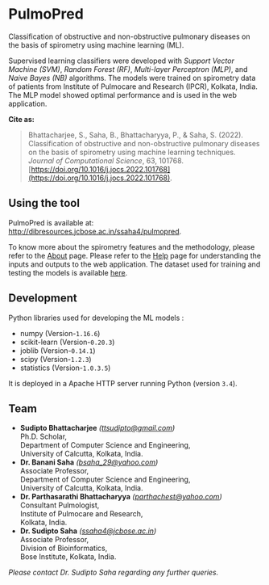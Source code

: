 # PulmoPred
Classification of obstructive and non-obstructive pulmonary diseases on the basis of spirometry using 
machine learning (ML).

Supervised learning classifiers were developed with *Support Vector Machine (SVM)*, *Random Forest (RF)*, 
*Multi-layer Perceptron (MLP)*, and *Naive Bayes (NB)* algorithms. The models were trained on spirometry 
data of patients from Institute of Pulmocare and Research (IPCR), Kolkata, India. The MLP model showed 
optimal performance and is used in the web application.
 
 **Cite as:** 

>Bhattacharjee, S., Saha, B., Bhattacharyya, P., & Saha, S. (2022). Classification of obstructive and 
non-obstructive pulmonary diseases on the basis of spirometry using machine learning techniques. *Journal 
of Computational Science*, 63, 101768.<br/>
[https://doi.org/10.1016/j.jocs.2022.101768](https://doi.org/10.1016/j.jocs.2022.101768).

## Using the tool
PulmoPred is available at: http://dibresources.jcbose.ac.in/ssaha4/pulmopred.

To know more about the spirometry features and the methodology, please refer to the 
[About](http://dibresources.jcbose.ac.in/ssaha4/pulmopred/about.html) page. Please refer to the 
[Help](http://dibresources.jcbose.ac.in/ssaha4/pulmopred/help.html) page for understanding the 
inputs and outputs to the web application. The dataset used for training and testing the models is 
available [here](http://dibresources.jcbose.ac.in/ssaha4/pulmopred/datasets.php?type=train).

## Development
Python libraries used for developing the ML models :

* numpy (Version-`1.16.6`)
* scikit-learn (Version-`0.20.3`)
* joblib (Version-`0.14.1`)
* scipy (Version-`1.2.3`)
* statistics (Version-`1.0.3.5`)

It is deployed in a Apache HTTP server running Python (version `3.4`).

## Team
* **Sudipto Bhattacharjee** *([ttsudipto@gmail.com](mailto:ttsudipto@gmail.com))*<br/>
  Ph.D. Scholar,<br/>
  Department of Computer Science and Engineering,<br/>
  University of Calcutta, Kolkata, India.<br/>
* **Dr. Banani Saha** *([bsaha_29@yahoo.com](mailto:bsaha_29@yahoo.com))*<br/>
  Associate Professor,<br/>
  Department of Computer Science and Engineering,<br/>
  University of Calcutta, Kolkata, India.
* **Dr. Parthasarathi Bhattacharyya** *([parthachest@yahoo.com](mailto:parthachest@yahoo.com))*<br/>
  Consultant Pulmologist,<br/>
  Institute of Pulmocare and Research,<br/>
  Kolkata, India.
* **Dr. Sudipto Saha** *([ssaha4@jcbose.ac.in](mailto:ssaha4@jcbose.ac.in))*<br/>
  Associate Professor,<br/>
  Division of Bioinformatics,<br/>
  Bose Institute, Kolkata, India.
  
*Please contact Dr. Sudipto Saha regarding any further queries.*

